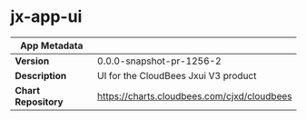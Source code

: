 # jx-app-ui

|App Metadata||
|---|---|
| **Version** | 0.0.0-snapshot-pr-1256-2 |
| **Description** | UI for the CloudBees Jxui V3 product |
| **Chart Repository** | https://charts.cloudbees.com/cjxd/cloudbees |
